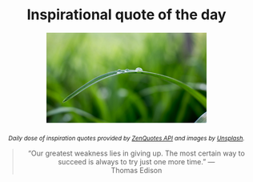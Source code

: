 
<div align="center">

# Inspirational quote of the day

<img src="./data/photo.jpeg" alt="Beautiful nature photo" width="320" height="180">

<sub><i>Daily dose of inspiration quotes provided by [ZenQuotes API](https://zenquotes.io/) and images by [Unsplash](https://unsplash.com/).</i></sub>


<blockquote>&ldquo;Our greatest weakness lies in giving up. The most certain way to succeed is always to try just one more time.&rdquo; &mdash; <footer>Thomas Edison</footer></blockquote>

</div>

